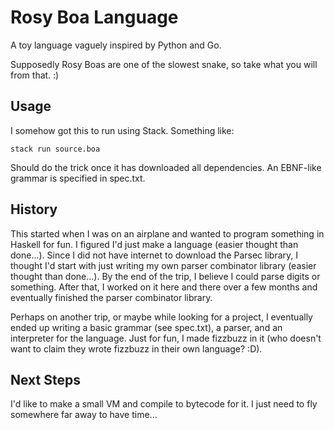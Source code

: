 # Rosy Boa Language

A toy language vaguely inspired by Python and Go.

Supposedly Rosy Boas are one of the slowest snake, so take what you will from
that. :)

## Usage

I somehow got this to run using Stack. Something like:

```
stack run source.boa
```

Should do the trick once it has downloaded all dependencies. An EBNF-like
grammar is specified in spec.txt.

## History

This started when I was on an airplane and wanted to program something in
Haskell for fun. I figured I'd just make a language (easier thought than done...).
Since I did not have internet to download the Parsec library, I thought I'd
start with just writing my own parser combinator library (easier thought than
done...). By the end of the trip, I believe I could parse digits or something.
After that, I worked on it here and there over a few months and eventually
finished the parser combinator library.

Perhaps on another trip, or maybe while looking for a project, I eventually
ended up writing a basic grammar (see spec.txt), a parser, and an interpreter
for the language. Just for fun, I made fizzbuzz in it (who doesn't want to claim
they wrote fizzbuzz in their own language? :D).

## Next Steps

I'd like to make a small VM and compile to bytecode for it. I just need to fly
somewhere far away to have time...
